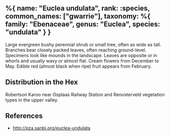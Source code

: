 %{
    name: "Euclea undulata",
    rank: :species,
    common_names: ["gwarrie"],
    taxonomy: %{
        family: "Ebenaceae",
        genus: "Euclea",
        species: "undulata"
    }
}
---

Large evergreen bushy perennial shrub or small tree, often as wide as tall. Branches bear closely packed leaves,
often reaching ground-level. Specimens look like mounds in the landscape. Leaves are opposite or in whorls and
usually wavy or almost flat. Cream flowers from December to May. Edible red (almost black when ripe) fruit
appears from February.

<!-- read more -->

## Distribution in the Hex

Robertson Karoo near Osplaas Railway Station and Renosterveld vegetation types in the upper valley.

## References

* http://pza.sanbi.org/euclea-undulata